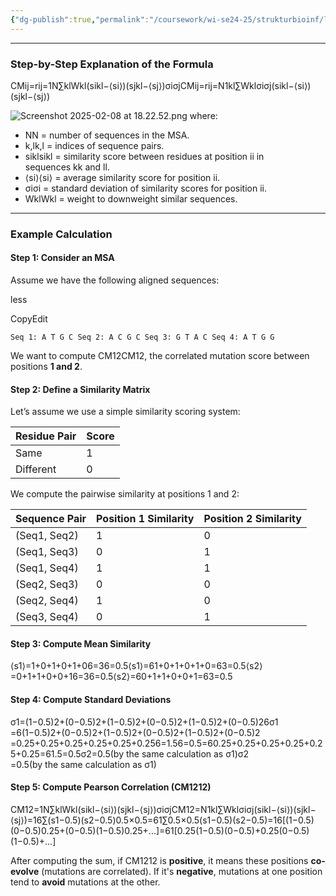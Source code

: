 ```yaml
---
{"dg-publish":true,"permalink":"/coursework/wi-se24-25/strukturbioinf/lecture-notes/cm-ij-calc/","noteIcon":""}
---
```


---
### **Step-by-Step Explanation of the Formula**

CMij=rij=1N∑klWkl(sikl−⟨si⟩)(sjkl−⟨sj⟩)σiσjCMij​=rij​=N1​kl∑​Wkl​σi​σj​(sikl​−⟨si​⟩)(sjkl​−⟨sj​⟩)​

![Screenshot 2025-02-08 at 18.22.52.png](/img/user/Attachments/Screenshot%202025-02-08%20at%2018.22.52.png)
where:

- NN = number of sequences in the MSA.
- k,lk,l = indices of sequence pairs.
- siklsikl​ = similarity score between residues at position ii in sequences kk and ll.
- ⟨si⟩⟨si​⟩ = average similarity score for position ii.
- σiσi​ = standard deviation of similarity scores for position ii.
- WklWkl​ = weight to downweight similar sequences.

---

### **Example Calculation**

#### **Step 1: Consider an MSA**

Assume we have the following aligned sequences:

less

CopyEdit

`Seq 1: A T G C Seq 2: A C G C Seq 3: G T A C Seq 4: A T G G`

We want to compute CM12CM12​, the correlated mutation score between positions **1 and 2**.

#### **Step 2: Define a Similarity Matrix**

Let’s assume we use a simple similarity scoring system:

|Residue Pair|Score|
|---|---|
|Same|1|
|Different|0|

We compute the pairwise similarity at positions 1 and 2:

|Sequence Pair|Position 1 Similarity|Position 2 Similarity|
|---|---|---|
|(Seq1, Seq2)|1|0|
|(Seq1, Seq3)|0|1|
|(Seq1, Seq4)|1|1|
|(Seq2, Seq3)|0|0|
|(Seq2, Seq4)|1|0|
|(Seq3, Seq4)|0|1|

#### **Step 3: Compute Mean Similarity**

⟨s1⟩=1+0+1+0+1+06=36=0.5⟨s1​⟩=61+0+1+0+1+0​=63​=0.5⟨s2⟩=0+1+1+0+0+16=36=0.5⟨s2​⟩=60+1+1+0+0+1​=63​=0.5

#### **Step 4: Compute Standard Deviations**

σ1=(1−0.5)2+(0−0.5)2+(1−0.5)2+(0−0.5)2+(1−0.5)2+(0−0.5)26σ1​=6(1−0.5)2+(0−0.5)2+(1−0.5)2+(0−0.5)2+(1−0.5)2+(0−0.5)2​​=0.25+0.25+0.25+0.25+0.25+0.256=1.56=0.5=60.25+0.25+0.25+0.25+0.25+0.25​​=61.5​​=0.5σ2=0.5(by the same calculation as σ1)σ2​=0.5(by the same calculation as σ1​)

#### **Step 5: Compute Pearson Correlation (CM1212​)**

CM12=1N∑klWkl(sikl−⟨si⟩)(sjkl−⟨sj⟩)σiσjCM12​=N1​kl∑​Wkl​σi​σj​(sikl​−⟨si​⟩)(sjkl​−⟨sj​⟩)​=16∑(s1−0.5)(s2−0.5)0.5×0.5=61​∑0.5×0.5(s1​−0.5)(s2​−0.5)​=16[(1−0.5)(0−0.5)0.25+(0−0.5)(1−0.5)0.25+...]=61​[0.25(1−0.5)(0−0.5)​+0.25(0−0.5)(1−0.5)​+...]

After computing the sum, if CM1212​ is **positive**, it means these positions **co-evolve** (mutations are correlated). If it's **negative**, mutations at one position tend to **avoid** mutations at the other.